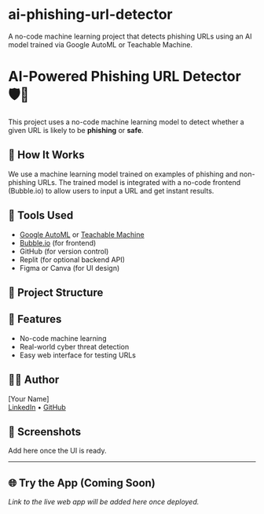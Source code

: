 # ai-phishing-url-detector
A no-code machine learning project that detects phishing URLs using an AI model trained via Google AutoML or Teachable Machine.

# AI-Powered Phishing URL Detector 🛡️🔗

This project uses a no-code machine learning model to detect whether a given URL is likely to be **phishing** or **safe**.

## 🚀 How It Works
We use a machine learning model trained on examples of phishing and non-phishing URLs. The trained model is integrated with a no-code frontend (Bubble.io) to allow users to input a URL and get instant results.

## 🔧 Tools Used
- [Google AutoML](https://cloud.google.com/automl) or [Teachable Machine](https://teachablemachine.withgoogle.com)
- [Bubble.io](https://bubble.io) (for frontend)
- GitHub (for version control)
- Replit (for optional backend API)
- Figma or Canva (for UI design)

## 📁 Project Structure


## 🎯 Features
- No-code machine learning
- Real-world cyber threat detection
- Easy web interface for testing URLs

## 👨‍💻 Author
[Your Name]  
[LinkedIn](www.linkedin.com/in/tejas-n-457891368) • [GitHub](https://github.com/100Psycho007/)

## 📸 Screenshots
Add here once the UI is ready.

---

## 🌐 Try the App (Coming Soon)
_Link to the live web app will be added here once deployed._
